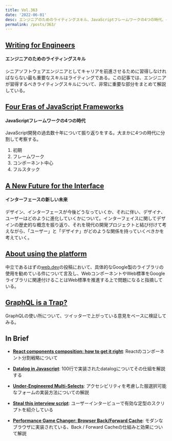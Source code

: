 ```yaml
---
title: Vol.363
date: '2022-06-01'
desc: エンジニアのためのライティングスキル、JavaScriptフレームワークの4つの時代、インターフェースの新しい未来、ほか計10リンク
permalink: /posts/363/
---
```



## [Writing for Engineers](https://www.heinrichhartmann.com/posts/writing/)
#### エンジニアのためのライティングスキル

シニアソフトウェアエンジニアとしてキャリアを前進させるために習得しなければならない最も重要なスキルはライティングである。この記事では、エンジニアが習得するべきライティングスキルについて、非常に重要な部分をまとめて解説している。


## [Four Eras of JavaScript Frameworks](https://www.pzuraq.com/blog/four-eras-of-javascript-frameworks)
#### JavaScriptフレームワークの4つの時代

JavaScript開発の過去数十年について振り返りをする。大まかに4つの時代に分割して考察する。

1. 初期
1. フレームワーク
1. コンポーネント中心
1. フルスタック


## [A New Future for the Interface](https://www.iamli.am/blog/future-of-interface)
#### インターフェースの新しい未来

デザイン、インターフェースが今後どうなっていくか、それに伴い、デザイナ、ユーザーはどのように進化していくかについて。インターフェイスに関してデザインの歴史的な概念を振り返り、それを現代の開発プロジェクトと結び付けて考えながら、「ユーザー」と「デザイナ」がどのような関係を持っていくべきかを考えていく。


## [About using the platform](https://webreflection.medium.com/about-using-the-platform-981a1d53ee62)

中立であるはずの[web.dev](https://web.dev/)の投稿において、具体的なGoogle製のライブラリの使用を勧めている件について言及し、WebコンポーネントやWeb標準をGoogleライブラリに関連付けることはWeb標準を推進する上で問題になると指摘している。


## [GraphQL is a Trap?](https://xuorig.medium.com/graphql-is-a-trap-e83ca380aa8f)

GraphQLの使い所について、ツイッターで上がっている意見をベースに検証してみる。


## In Brief

- **[React components composition: how to get it right](https://www.developerway.com/posts/components-composition-how-to-get-it-right)**: Reactのコンポーネント分割戦略について

- **[Datalog in Javascript](https://www.instantdb.dev/essays/datalogjs)**: 100行で実装されたdatalogについてその仕組を解説する

- **[Under-Engineered Multi-Selects](https://adrianroselli.com/2022/05/under-engineered-multi-selects.html)**: アクセシビリティを考慮した服選択可能なフォームの実装方法についての解説

- **[Steal this interview script](https://thoughtbot.com/blog/steal-this-interview-script)**: ユーザーインタービューで有効な定型のスクリプトを紹介している

- **[Performance Game Changer: Browser Back/Forward Cache](https://www.smashingmagazine.com/2022/05/performance-game-changer-back-forward-cache/)**: モダンなブラウザに実装されている、Back / Forward Cacheの仕組みと効果について解説
